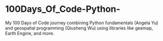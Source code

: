 # 100Days_Of_Code-Python-
My 100 Days of Code journey combining Python fundamentals (Angela Yu) and geospatial programming (Qiusheng Wu) using libraries like geemap, Earth Engine, and more.
